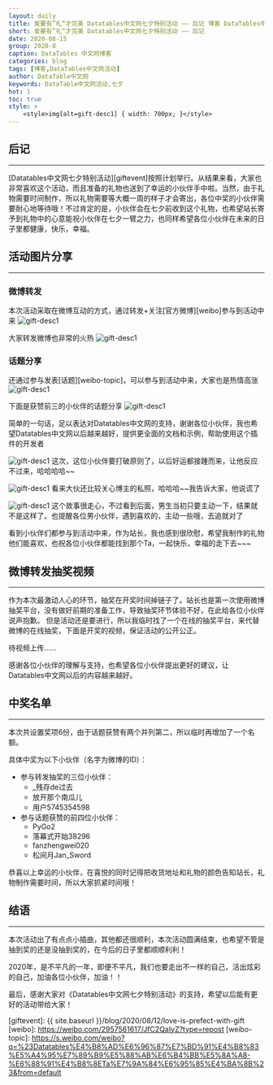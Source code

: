 ```yaml
---
layout: daily
title: 爱要有”礼“才完美 Datatables中文网七夕特别活动 —— 后记 博客 DataTables中文网
short: 爱要有”礼“才完美 Datatables中文网七夕特别活动 —— 后记
date: 2020-08-15
group: 2020-8
caption: DataTables 中文网博客
categories: blog
tags: [博客,DataTables中文网活动]
author: DataTable中文网
keywords: DataTable中文网活动,七夕
hot: 1
toc: true
style: >
    <style>img[alt=gift-desc1] { width: 700px; }</style>
---
```



## 后记
---

[Datatables中文网七夕特别活动][giftevent]按照计划举行。从结果来看，大家也非常喜欢这个活动，而且准备的礼物也送到了幸运的小伙伴手中啦。当然，由于礼物需要时间制作，所以礼物需要等大概一周的样子才会寄出，各位中奖的小伙伴需要耐心地等待哦！不过肯定的是，小伙伴会在七夕前收到这个礼物，<!--more-->也希望站长寄予到礼物中的心意能祝小伙伴在七夕一臂之力，也同样希望各位小伙伴在未来的日子里都健康，快乐，幸福。

## 活动图片分享
---

### 微博转发
本次活动采取在微博互动的方式，通过转发+关注[官方微博][weibo]参与到活动中来
![gift-desc1](/images/blog/2020-08/postscript/微博.jpg)

大家转发微博也非常的火热
![gift-desc1](/images/blog/2020-08/postscript/转发评论.jpg)


### 话题分享
还通过参与发表[话题][weibo-topic]，可以参与到活动中来，大家也是热情高涨
![gift-desc1](/images/blog/2020-08/postscript/话题发表.jpg)

下面是获赞前三的小伙伴的话题分享
![gift-desc1](/images/blog/2020-08/postscript/话题-pygo.jpg)

简单的一句话，足以表达对Datatables中文网的支持，谢谢各位小伙伴，我也希望Datatables中文网以后越来越好，提供更全面的文档和示例，帮助使用这个插件的开发者

![gift-desc1](/images/blog/2020-08/postscript/话题-fanzhengwei.jpg)
这次，这位小伙伴要打破原则了，以后好运都接踵而来，让他反应不过来，哈哈哈哈~~

![gift-desc1](/images/blog/2020-08/postscript/话题-jansword.jpg)
看来大伙还比较关心博主的私照，哈哈哈~~我告诉大家，他说谎了

![gift-desc1](/images/blog/2020-08/postscript/话题-小陀螺.jpg)
这个故事很走心，不过看到后面，男生当初只要主动一下，结果就不是这样了。也提醒各位男小伙伴，遇到喜欢的，主动一些哦，去追就对了

看到小伙伴们都参与到活动中来，作为站长，我也感到很欣慰，希望我制作的礼物他们能喜欢，也祝各位小伙伴都能找到那个Ta，一起快乐，幸福的走下去~~~


## 微博转发抽奖视频
---
作为本次最激动人心的环节，抽奖在开奖时间掉链子了。站长也是第一次使用微博抽奖平台，没有做好前期的准备工作，导致抽奖环节体验不好，在此给各位小伙伴说声抱歉。
但是活动还是要进行，所以我临时找了一个在线的抽奖平台，来代替微博的在线抽奖，下面是开奖的视频，保证活动的公开公正。


待视频上传……


感谢各位小伙伴的理解与支持，也希望各位小伙伴提出更好的建议，让Datatables中文网以后的内容越来越好。


## 中奖名单
---

本次共设置奖项6份，由于话题获赞有两个并列第二，所以临时再增加了一个名额。

具体中奖为以下小伙伴（名字为微博的ID）：
- 参与转发抽奖的三位小伙伴：
    - _残存de过去 
    - 放开那个南瓜儿
    - 用户5745354598
- 参与话题获赞的前四位小伙伴：
    - PyGo2
    - 落幕式开始38296
    - fanzhengwei020
    - 松间月Jan_Sword

恭喜以上幸运的小伙伴，在喜悦的同时记得把收货地址和礼物的颜色告知站长，礼物制作需要时间，所以大家抓紧时间哦！

## 结语
---

本次活动出了有点点小插曲，其他都还很顺利，本次活动圆满结束，也希望不管是抽到奖的还是没抽到奖的，在今后的日子里都顺顺利利！

2020年，是不平凡的一年，即便不平凡，我们也要走出不一样的自己，活出炫彩的自己，加油各位小伙伴，加油！！

最后，感谢大家对《Datatables中文网七夕特别活动》的支持，希望以后能有更好的活动带给大家！









[giftevent]: {{ site.baseurl }}/blog/2020/08/12/love-is-prefect-with-gift
[weibo]: https://weibo.com/2957561617/JfC2QaIyZ?type=repost
[weibo-topic]: https://s.weibo.com/weibo?q=%23Datatables%E4%B8%AD%E6%96%87%E7%BD%91%E4%B8%83%E5%A4%95%E7%89%B9%E5%88%AB%E6%B4%BB%E5%8A%A8-%E6%88%91%E4%B8%8ETa%E7%9A%84%E6%95%85%E4%BA%8B%23&from=default